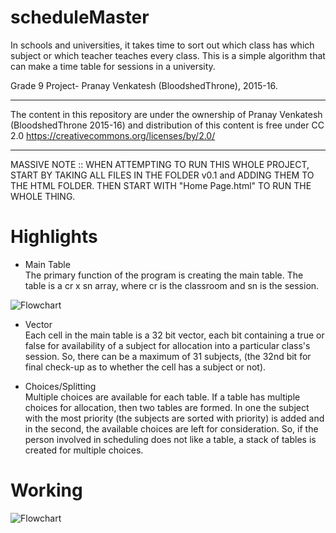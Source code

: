 # scheduleMaster
In schools and universities, it takes time to sort out which class has which subject or which teacher teaches every class. This is a simple algorithm that can make a time table for sessions in a university.

Grade 9 Project- Pranay Venkatesh (BloodshedThrone), 2015-16.

*************************************************************************************************************************************
The content in this repository are under the ownership of Pranay Venkatesh (BloodshedThrone 2015-16)
and distribution of this content is free under CC 2.0
https://creativecommons.org/licenses/by/2.0/
**************************************************************************************************************************************

MASSIVE NOTE :: WHEN ATTEMPTING TO RUN THIS WHOLE PROJECT, START BY TAKING ALL FILES IN THE FOLDER v0.1 and ADDING THEM TO THE HTML FOLDER. THEN START WITH "Home Page.html" TO RUN THE WHOLE THING.

# Highlights

* Main Table <br>
The primary function of the program is creating the main table. The table is a cr x sn array, where cr is the classroom and sn is the session.

![Flowchart](https://raw.github.com/BloodshedThrone/scheduleMaster/master/screenshots/table.png "Flowchart")

* Vector <br>
Each cell in the main table is a 32 bit vector, each bit containing a true or false for availability of a subject for allocation into a particular class's session. So, there can be a maximum of 31 subjects, (the 32nd bit for final check-up as to whether the cell has a subject or not).

* Choices/Splitting <br>
Multiple choices are available for each table. If a table has multiple choices for allocation, then two tables are formed. In one the subject with the most priority (the subjects are sorted with priority) is added and in the second, the available choices are left for consideration. So, if the person involved in scheduling does not like a table, a stack of tables is created for multiple choices.

# Working
![Flowchart](https://raw.github.com/BloodshedThrone/scheduleMaster/master/screenshots/Untitled.png "Flowchart")



